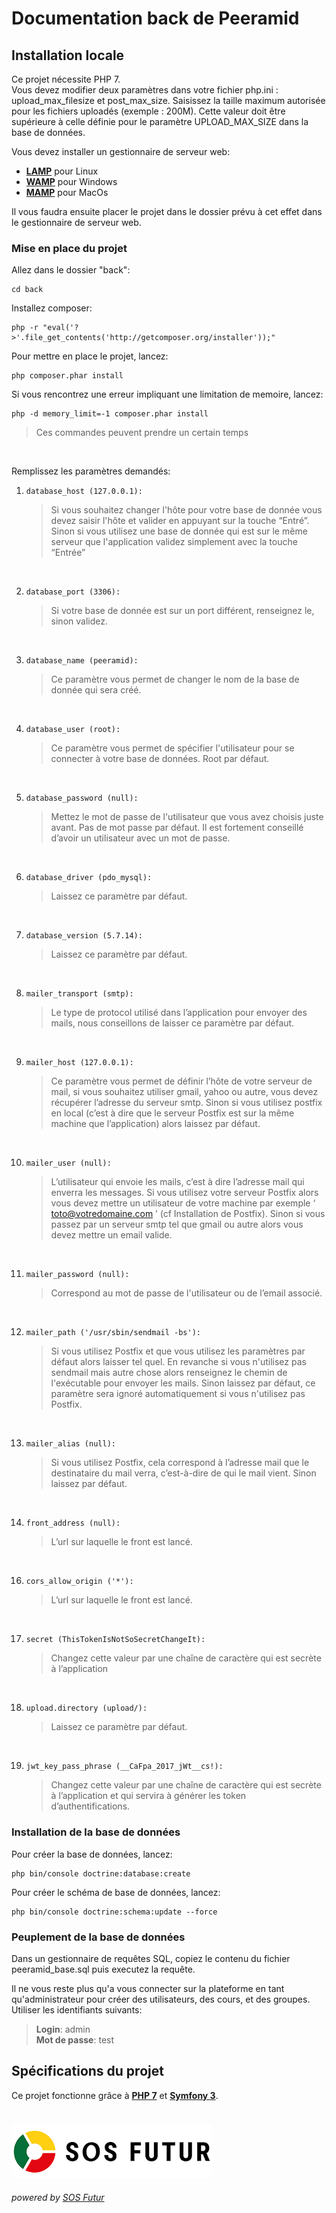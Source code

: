 ﻿# **Documentation back de Peeramid**

## Installation locale

Ce projet nécessite PHP 7.  
Vous devez modifier deux paramètres dans votre fichier php.ini : upload_max_filesize et post_max_size. Saisissez la 
taille maximum autorisée pour les fichiers uploadés (exemple : 200M). Cette valeur doit être supérieure à celle définie 
pour le paramètre UPLOAD_MAX_SIZE dans la base de données.

Vous devez installer un gestionnaire de serveur web:

- **[LAMP](https://doc.ubuntu-fr.org/lamp)** pour Linux
- **[WAMP](http://www.wampserver.com)** pour Windows
- **[MAMP](https://www.mamp.info/en)** pour MacOs

Il vous faudra ensuite placer le projet dans le dossier prévu à cet effet dans le gestionnaire de serveur web.

### Mise en place du projet

Allez dans le dossier "back":

````
cd back
````

Installez composer:

````
php -r "eval('?>'.file_get_contents('http://getcomposer.org/installer'));"
````

Pour mettre en place le projet, lancez:

````
php composer.phar install
````

Si vous rencontrez une erreur impliquant une limitation de memoire, lancez:

````
php -d memory_limit=-1 composer.phar install
````

>Ces commandes peuvent prendre un certain temps

<br>

Remplissez les paramètres demandés:

  1. ````
     database_host (127.0.0.1):
     ````
     >Si vous souhaitez changer l'hôte pour votre base de donnée vous devez saisir l'hôte et valider en appuyant sur la
     touche “Entré”. Sinon si vous utilisez une base de donnée qui est sur le même serveur que l'application validez
     simplement avec la touche “Entrée”
      
<br>

  2. ````
     database_port (3306):
     ````
     >Si votre base de donnée est sur un port différent, renseignez le, sinon validez.

<br>

  3. ````
     database_name (peeramid):
     ````
     >Ce paramètre vous permet de changer le nom de la base de donnée qui sera créé.

<br>

  4. ````
     database_user (root):
     ````
     >Ce paramètre vous permet de spécifier l'utilisateur pour se connecter à votre base de données. Root par défaut.

<br>

  5. ````
     database_password (null):
     ````
     >Mettez le mot de passe de l'utilisateur que vous avez choisis juste avant. Pas de mot passe par défaut. Il est
     fortement conseillé d’avoir un utilisateur avec un mot de passe.

<br>

  6. ````
     database_driver (pdo_mysql):
     ````
     >Laissez ce paramètre par défaut.

<br>

  7. ````
     database_version (5.7.14):
     ````
     >Laissez ce paramètre par défaut.

<br>

  8. ````
     mailer_transport (smtp):
     ````
     >Le type de protocol utilisé dans l’application pour envoyer des mails, nous conseillons de laisser ce paramètre
     par défaut.

<br>

  9. ````
     mailer_host (127.0.0.1):
     ````
     >Ce paramètre vous permet de définir l’hôte de votre serveur de mail, si vous souhaitez utiliser gmail, yahoo ou
     autre, vous devez récupérer l’adresse du serveur smtp. Sinon si vous utilisez postfix en local (c’est à dire que
     le serveur Postfix est sur la même machine que l’application) alors laissez par défaut.

<br>

  10. ````
      mailer_user (null):
      ````
      >L’utilisateur qui envoie les mails, c’est à dire l’adresse mail qui enverra les messages. Si vous utilisez votre
      serveur Postfix alors vous devez mettre un utilisateur de votre machine par exemple ‘ toto@votredomaine.com ’
      (cf Installation de Postfix). Sinon si vous passez par un serveur smtp tel que gmail ou autre alors vous devez
      mettre un email valide.

<br>

  11. ````
      mailer_password (null):
      ````
      >Correspond au mot de passe de l'utilisateur ou de l’email associé.

<br>

  12. ````
      mailer_path ('/usr/sbin/sendmail -bs'):
      ````
      >Si vous utilisez Postfix et que vous utilisez les paramètres par défaut alors laisser tel quel. En revanche si
      vous n'utilisez pas sendmail mais autre chose alors renseignez le chemin de l'exécutable pour envoyer les mails.
      Sinon laissez par défaut, ce paramètre sera ignoré automatiquement si vous n'utilisez pas Postfix.

<br>

  13. ````
      mailer_alias (null):
      ````
      >Si vous utilisez Postfix, cela correspond à l’adresse mail que le destinataire du mail verra, c’est-à-dire de qui
      le mail vient. Sinon laissez par défaut.

<br>

  14. ````
      front_address (null):
      ````
      >L’url sur laquelle le front est lancé.

<br>

  16. ````
      cors_allow_origin ('*'):
      ````
      >L’url sur laquelle le front est lancé.

<br>

  17. ````
      secret (ThisTokenIsNotSoSecretChangeIt):
      ````
      >Changez cette valeur par une chaîne de caractère qui est secrète à l’application

<br>

  18. ````
      upload.directory (upload/):
      ````
      >Laissez ce paramètre par défaut.

<br>

  19. ````
      jwt_key_pass_phrase (__CaFpa_2017_jWt__cs!):
      ````
      >Changez cette valeur par une chaîne de caractère qui est secrète à l’application et qui servira à générer les
      token d’authentifications.

### Installation de la base de données

Pour créer la base de données, lancez:

````
php bin/console doctrine:database:create
````

Pour créer le schéma de base de données, lancez:

````
php bin/console doctrine:schema:update --force
````

### Peuplement de la base de données

Dans un gestionnaire de requêtes SQL, copiez le contenu du fichier peeramid_base.sql puis executez la requête.

Il ne vous reste plus qu'a vous connecter sur la plateforme en tant qu'administrateur pour créer des utilisateurs, des
cours, et des groupes.  
Utiliser les identifiants suivants:

>**Login**: admin  
>**Mot de passe**: test

## Spécifications du projet

Ce projet fonctionne grâce à **[PHP 7](http://php.net/)**
et **[Symfony 3](https://symfony.com/)**.

#

[![SOS Futur](../sosf_logo.png)](https://www.sos-futur.fr/)
###### powered by [SOS Futur](https://www.sos-futur.fr/)